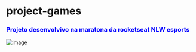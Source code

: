 # project-games

<h3 style="color:blue;" >Projeto desenvolvivo na maratona da rocketseat NLW esports</h3>

![image](https://user-images.githubusercontent.com/90911791/189789780-3beeac1e-05f3-41c4-b552-067cc4c47d22.png)
